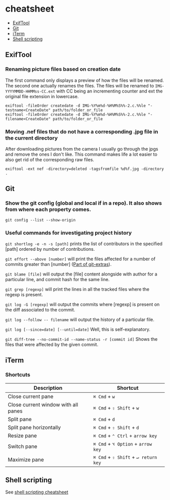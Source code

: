 # cheatsheet

- [ExifTool](#ExifTool)
- [Git](#Git)
- [iTerm](#iTerm)
- [Shell scripting](#Shell-scripting)

## ExifTool

### Renaming picture files based on creation date

The first command only displays a preview of how the files will be renamed. The second one actually renames the files.
The files will be renamed to `IMG-YYYYMMDD-HHMMss-CC.ext` with CC being an incrementing counter and ext the original file extension in lowercase.

```
exiftool -fileOrder createdate -d IMG-%Y%m%d-%H%M%S%%-2.c.%%le "-testname<CreateDate" path/to/folder_or_file
exiftool -fileOrder createdate -d IMG-%Y%m%d-%H%M%S%%-2.c.%%le "-filename<CreateDate" path/to/folder_or_file
```

### Moving .nef files that do not have a corresponding .jpg file in the current directory

After downloading pictures from the camera I usually go through the jpgs and remove the ones I don't like. This command makes life a lot easier to also get rid of the corresponding raw files.

```
exiftool -ext nef -directory=deleted -tagsfromfile %d%f.jpg -directory .
```

## Git

### Show the git config (global and local if in a repo). It also shows from where each property comes.

```git config --list --show-origin```

### Useful commands for investigating project history

```git shortlog -e -n -s [path]``` prints the list of contributors in the specified [path] ordered by number of contributions.

```git effort --above [number]``` will print the files affected for a number of commits greater than [number] ([Part of git-extras](https://github.com/tj/git-extras)).

```git blame [file]``` will output the [file] content alongside with author for a particular line, and commit hash for the same line.

```git grep [regexp]``` will print the lines in all the tracked files where the regexp is present.

```git log -G [regexp]``` will output the commits where [regexp] is present on the diff associated to the commit.

```git log --follow -- filename``` will output the history of a particular file.

```git log [--since=date] [--until=date]``` Well, this is self-explanatory.

```git diff-tree --no-commit-id --name-status -r [commit id]``` Shows the files that were affected by the given commit.

## iTerm

### Shortcuts

| Description                                    | Shortcut                             |
| ---------------------------------------------- | ------------------------------------ |
| Close current pane                             | `⌘ Cmd` + `w`                        |
| Close current window with all panes            | `⌘ Cmd` + `⇧ Shift` + `w`            |
| Split pane                                     | `⌘ Cmd` + `d`                        |
| Split pane horizontally                        | `⌘ Cmd` + `⇧ Shift` + `d`            |
| Resize pane                                    | `⌘ Cmd` + `⌃ Ctrl` + `arrow key`     |
| Switch pane                                    | `⌘ Cmd` + `⌥ Option` + `arrow key`   |
| Maximize pane                                  | `⌘ Cmd` + `⇧ Shift` + `↵ return key` |

## Shell scripting

See [shell scripting cheatsheet](https://github.com/luksi93/cheatsheet/blob/master/SHELL_SCRIPTING.md)


